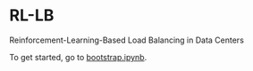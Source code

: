 # RL-LB
Reinforcement-Learning-Based Load Balancing in Data Centers

To get started, go to [bootstrap.ipynb](notebooks/demo/bootstrap.ipynb).
